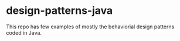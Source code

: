 # design-patterns-java

This repo has few examples of mostly the behaviorial design patterns coded in Java. 
